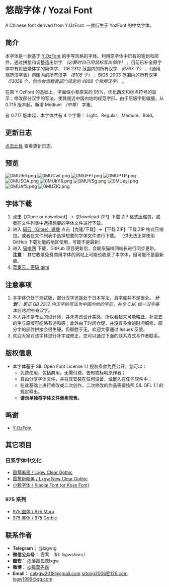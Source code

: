# 悠哉字体 / Yozai Font
A Chinese font derived from Y.OzFont. 一款衍生于 YozFont 的中文字体。

## 简介
本字体是一款基于 [Y.OzFont](http://yozvox.web.fc2.com) 的手写风格的字体。利用原字体中已有的笔划和部件，通过拼接和调整造出新字 *（必要时自己用鼠标写出部件）* 。目前已补全原字体中有对应繁体字的简体字、 GB 2312 范围内的所有汉字 *（6763 个）* 、《通用规范汉字表》范围内的所有汉字 *（8105 个）* ，BIG5-2003 范围内的所有汉字 *（13058 个，包含台湾教育部门规定的 4808 个常用汉字）* 。

在原 Y.OzFont 的基础上，字面缩小至原来的 95%，优化西文和标点符号的显示；修改部分汉字的写法，使其接近中国内地的规范字形。由于原版字形偏细，从 0.715 版本起，新增 Medium *（中等）* 字重。

自 0.717 版本起，本字体共有 4 个字重： Light、Regular、Medium、Bold。

## 更新日志
[点击此处](https://github.com/lxgw/yozai-font/blob/master/History.md) 查看更新日志。

## 预览
![0MU9eI.png](https://s1.ax1x.com/2020/10/01/0MU9eI.png)
![0MUCwt.png](https://s1.ax1x.com/2020/10/01/0MUCwt.png)
![0MUFFf.png](https://s1.ax1x.com/2020/10/01/0MUFFf.png)
![0MUPTP.png](https://s1.ax1x.com/2020/10/01/0MUPTP.png)
![0MUSOA.png](https://s1.ax1x.com/2020/10/01/0MUSOA.png)
![0MUkY8.png](https://s1.ax1x.com/2020/10/01/0MUkY8.png)
![0MUVSg.png](https://s1.ax1x.com/2020/10/01/0MUVSg.png)
![0MUeyj.png](https://s1.ax1x.com/2020/10/01/0MUeyj.png)
![0MUAfS.png](https://s1.ax1x.com/2020/10/01/0MUAfS.png)
![0MUZlQ.png](https://s1.ax1x.com/2020/10/01/0MUZlQ.png)

## 字体下载
1. 点击【Clone or download】->【Download ZIP】下载 ZIP 格式压缩包，或者在文件列表中选择想要的字体文件进行下载。
2. 进入 [码云（Gitee）镜像](https://gitee.com/lxgw2020/yozai-font) 点击【克隆/下载】->【下载 ZIP】下载 ZIP 格式压缩包，或者在文件列表中选择想要的字体文件进行下载。 （供无法正常使用 GitHub 下载功能的地区使用，可能不是最新）
3. 进入 [猫啃网](https://www.maoken.com/freefonts/5423.html) 下载，GitHub 项目更新后，会联系猫啃网站长进行同步更新。 **注意：** 其它收录免费商用字体的网站上可能也收录了本字体，但可能不是最新版。
4. [蓝奏云，密码 gimi](https://www.lanzoux.com/b0cqdtnpe)

## 注意事项
1. 本字体仍处于测试版，部分汉字还是处于日本写法，且字库并不是很全。 ***计划：*** *更正 GB 2312 内汉字的写法为中国内地的字形，补全 CJK 统一汉字基本区内的所有汉字。*
2. 本人并不是专业的设计师，并未考虑设计美感，所以看起来可能略丑，补进去的字与原版可能略有违和感；此外由于时间仓促，并没有多余的时间细修，部分字的部件拼接会很生硬。但聊胜于无。欢迎大家通过 Issues 反馈。
3. 欢迎大家对该字体进行补字或修正，您可以通过下面的联系方式与作者联系。

## 版权信息
- 本字体基于 SIL Open Font License 1.1 授权条款免费公开，您可以：
  - 免费使用，包括商用，无需付费、告知或标明原作者；
  - 自由分享字体文件，并将其安装在任何设备，或嵌入在任何软件中；
  - 在此基础上进行修改或二次创作，二次修改的作品需要按照 SIL OFL 1.1 的规定释出。
  - **请勿单独将字体文件倒卖兜售。**
  
## 鸣谢
- [Y.OzFont](http://yozvox.web.fc2.com)

## 其它项目
### 日系字体中文化
- [霞鹜晰黑 / Lxgw Clear Gothic](https://github.com/lxgw/LxgwClearGothic)
- [霞鹜新晰黑 / Lxgw New Clear Gothic](https://github.com/lxgw/LxgwNewClearGothic)
- [小赖字体 / Xiaolai Font (or Kose Font)](https://github.com/lxgw/kose-font)
### 975 系列
- [975 圆体 / 975 Maru](https://github.com/lxgw/975maru)
- [975 黑体 / 975 Gothic](https://github.com/lxgw/975gothic)

## 联系作者

- **Telegram：** @lxgwtg
- **微信公众号：** 霞鹜 *（ID: lxgwshare）*
- **酷安：** [@落霞孤鹜lxgw](https://www.coolapk.com/u/633884)
- **微博：** [@孤鹜先森](https://weibo.com/6624339726)
- **Email：** calxgw2018@gmail.com srtong2006@126.com lxgw1999@qq.com
